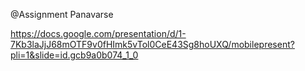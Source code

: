 @Assignment Panavarse

https://docs.google.com/presentation/d/1-7Kb3laJjJ68mOTF9v0fHImk5vTol0CeE43Sg8hoUXQ/mobilepresent?pli=1&slide=id.gcb9a0b074_1_0

